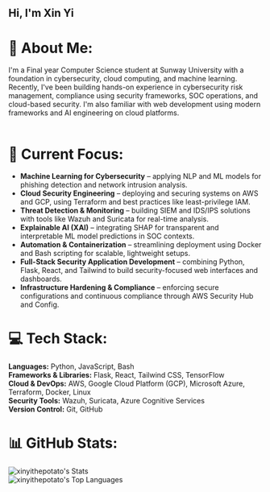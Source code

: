 ## Hi, I'm Xin Yi

# 💫 About Me:
I'm a Final year Computer Science student at Sunway University with a foundation in cybersecurity, cloud computing, and machine learning. Recently, I've been building hands-on experience in cybersecurity risk management, compliance using security frameworks, SOC operations, and cloud-based security. I'm also familiar with web development using modern frameworks and AI engineering on cloud platforms.<br><br>

# 🧠 Current Focus:
* __Machine Learning for Cybersecurity__ – applying NLP and ML models for phishing detection and network intrusion analysis.
* __Cloud Security Engineering__ – deploying and securing systems on AWS and GCP, using Terraform and best practices like least-privilege IAM.
* __Threat Detection & Monitoring__ – building SIEM and IDS/IPS solutions with tools like Wazuh and Suricata for real-time analysis.
* __Explainable AI (XAI)__ – integrating SHAP for transparent and interpretable ML model predictions in SOC contexts.
* __Automation & Containerization__ – streamlining deployment using Docker and Bash scripting for scalable, lightweight setups.
* __Full-Stack Security Application Development__ – combining Python, Flask, React, and Tailwind to build security-focused web interfaces and dashboards.
* __Infrastructure Hardening & Compliance__ – enforcing secure configurations and continuous compliance through AWS Security Hub and Config.


# 💻 Tech Stack:
__Languages:__ Python, JavaScript, Bash<br>
__Frameworks & Libraries:__ Flask, React, Tailwind CSS, TensorFlow<br>
__Cloud & DevOps:__ AWS, Google Cloud Platform (GCP), Microsoft Azure, Terraform, Docker, Linux<br>
__Security Tools:__ Wazuh, Suricata, Azure Cognitive Services<br>
__Version Control:__ Git, GitHub

# 📊 GitHub Stats:
![xinyithepotato's Stats](https://github-readme-stats.vercel.app/api?username=xinyithepotato&theme=graywhite&show_icons=true&hide_border=true&count_private=true)<br/>
![xinyithepotato's Top Languages](https://github-readme-stats.vercel.app/api/top-langs/?username=xinyithepotato&theme=graywhite&show_icons=true&hide_border=true&layout=compact)

<!-- Proudly created with GPRM ( https://gprm.itsvg.in ) -->
